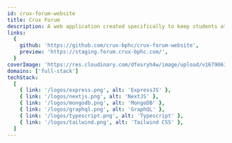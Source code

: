 ```yaml
---
id: crux-forum-website
title: Crux Forum
description: A web application created specifically to keep students at the BITS Pilani Hyderabad Campus informed of activities and announcements from various campus groups. This app is built with Next JS, Express JS, MongoDB and GraphQL
links:
  {
    github: 'https://github.com/crux-bphc/crux-forum-website',
    preview: 'https://staging.forum.crux-bphc.com/',
  }
coverImage: 'https://res.cloudinary.com/dfesryh4w/image/upload/v1679063500/portfolio/projects/crux-forum.db11665a_qrrgd2.webp'
domains: ['full-stack']
techStack:
  [
    { link: '/logos/express.png', alt: 'ExpressJS' },
    { link: '/logos/nextjs.png', alt: 'NextJS' },
    { link: '/logos/mongodb.png', alt: 'MongoDB' },
    { link: '/logos/graphql.png', alt: 'GraphQL' },
    { link: '/logos/typescript.png', alt: 'Typescript' },
    { link: '/logos/tailwind.png', alt: 'Tailwind CSS' },
  ]
---
```

